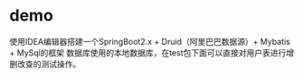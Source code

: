 # demo
使用IDEA编辑器搭建一个SpringBoot2.x + Druid（阿里巴巴数据源）+ Mybatis + MySql的框架
数据库使用的本地数据库，在test包下面可以直接对用户表进行增删改查的测试操作。
